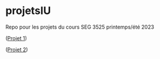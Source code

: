 # projetsIU
Repo pour les projets du cours SEG 3525 printemps/été 2023

([Projet 1](https://jerbail31.github.io/projetsIU/Projet1/index.html))

([Projet 2](https://jerbail31.github.io/projetsIU/Projet2/index.html))